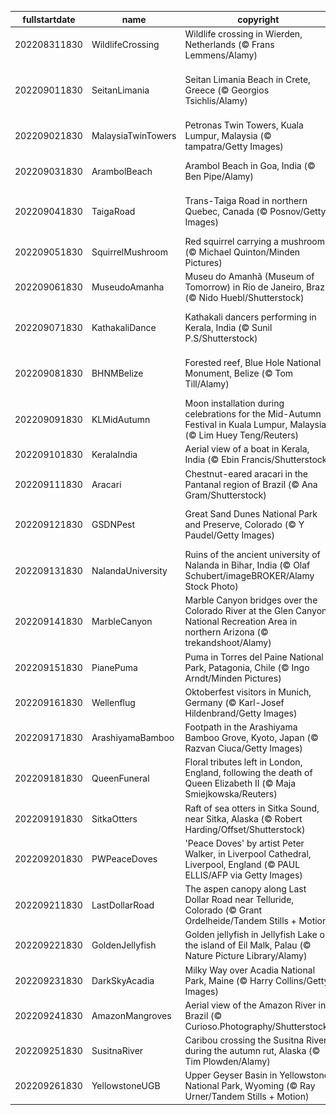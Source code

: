 |fullstartdate|name|copyright|title|image|
|--|--|--|--|--|
202208311830|WildlifeCrossing|Wildlife crossing in Wierden, Netherlands (© Frans Lemmens/Alamy)|Who uses this grassy bridge?|![](/en-IN/2022/09/202208311830WildlifeCrossing.jpg)|
202209011830|SeitanLimania|Seitan Limania Beach in Crete, Greece (© Georgios Tsichlis/Alamy)|This magical beach is worth the hike|![](/en-IN/2022/09/202209011830SeitanLimania.jpg)|
202209021830|MalaysiaTwinTowers|Petronas Twin Towers, Kuala Lumpur, Malaysia (© tampatra/Getty Images)|A pair of high achievers|![](/en-IN/2022/09/202209021830MalaysiaTwinTowers.jpg)|
202209031830|ArambolBeach|Arambol Beach in Goa, India (© Ben Pipe/Alamy)|The Riviera of India|![](/en-IN/2022/09/202209031830ArambolBeach.jpg)|
202209041830|TaigaRoad|Trans-Taiga Road in northern Quebec, Canada (© Posnov/Getty Images)|A road not for the faint of heart|![](/en-IN/2022/09/202209041830TaigaRoad.jpg)|
202209051830|SquirrelMushroom|Red squirrel carrying a mushroom (© Michael Quinton/Minden Pictures)|A real fun guy…er, squirrel|![](/en-IN/2022/09/202209051830SquirrelMushroom.jpg)|
202209061830|MuseudoAmanha|Museu do Amanhã (Museum of Tomorrow) in Rio de Janeiro, Brazil (© Nido Huebl/Shutterstock)|Back to the future|![](/en-IN/2022/09/202209061830MuseudoAmanha.jpg)|
202209071830|KathakaliDance|Kathakali dancers performing in Kerala, India (© Sunil P.S/Shutterstock)|The festival of joy and happiness|![](/en-IN/2022/09/202209071830KathakaliDance.jpg)|
202209081830|BHNMBelize|Forested reef, Blue Hole National Monument, Belize (© Tom Till/Alamy)|The other great barrier reef|![](/en-IN/2022/09/202209081830BHNMBelize.jpg)|
202209091830|KLMidAutumn|Moon installation during celebrations for the Mid-Autumn Festival in Kuala Lumpur, Malaysia (© Lim Huey Teng/Reuters)|Getting starry-eyed at the moon|![](/en-IN/2022/09/202209091830KLMidAutumn.jpg)|
202209101830|KeralaIndia|Aerial view of a boat in Kerala, India (© Ebin Francis/Shutterstock)|God’s Own Country|![](/en-IN/2022/09/202209101830KeralaIndia.jpg)|
202209111830|Aracari|Chestnut-eared aracari in the Pantanal region of Brazil (© Ana Gram/Shutterstock)|A different kind of toucan|![](/en-IN/2022/09/202209111830Aracari.jpg)|
202209121830|GSDNPest|Great Sand Dunes National Park and Preserve, Colorado (© Y Paudel/Getty Images)|Like sands through the hourglass|![](/en-IN/2022/09/202209121830GSDNPest.jpg)|
202209131830|NalandaUniversity|Ruins of the ancient university of Nalanda in Bihar, India (© Olaf Schubert/imageBROKER/Alamy Stock Photo)|The ancient ruins of Nalanda|![](/en-IN/2022/09/202209131830NalandaUniversity.jpg)|
202209141830|MarbleCanyon|Marble Canyon bridges over the Colorado River at the Glen Canyon National Recreation Area in northern Arizona (© trekandshoot/Alamy)|Bridging the gap two ways|![](/en-IN/2022/09/202209141830MarbleCanyon.jpg)|
202209151830|PianePuma|Puma in Torres del Paine National Park, Patagonia, Chile (© Ingo Arndt/Minden Pictures)|Nimble and stealthy|![](/en-IN/2022/09/202209151830PianePuma.jpg)|
202209161830|Wellenflug|Oktoberfest visitors in Munich, Germany (© Karl-Josef Hildenbrand/Getty Images)|Swinging over Munich|![](/en-IN/2022/09/202209161830Wellenflug.jpg)|
202209171830|ArashiyamaBamboo|Footpath in the Arashiyama Bamboo Grove, Kyoto, Japan (© Razvan Ciuca/Getty Images)|A grove glows green|![](/en-IN/2022/09/202209171830ArashiyamaBamboo.jpg)|
202209181830|QueenFuneral|Floral tributes left in London, England, following the death of Queen Elizabeth II (© Maja Smiejkowska/Reuters)|Farewell, Ma’am|![](/en-IN/2022/09/202209181830QueenFuneral.jpg)|
202209191830|SitkaOtters|Raft of sea otters in Sitka Sound, near Sitka, Alaska (© Robert Harding/Offset/Shutterstock)|Teddy bears of the sea|![](/en-IN/2022/09/202209191830SitkaOtters.jpg)|
202209201830|PWPeaceDoves|'Peace Doves' by artist Peter Walker, in Liverpool Cathedral, Liverpool, England (© PAUL ELLIS/AFP via Getty Images)|A dramatic celebration of peace|![](/en-IN/2022/09/202209201830PWPeaceDoves.jpg)|
202209211830|LastDollarRoad|The aspen canopy along Last Dollar Road near Telluride, Colorado (© Grant Ordelheide/Tandem Stills + Motion)|Colours of Colorado|![](/en-IN/2022/09/202209211830LastDollarRoad.jpg)|
202209221830|GoldenJellyfish|Golden jellyfish in Jellyfish Lake on the island of Eil Malk, Palau (© Nature Picture Library/Alamy)|Jellies in a world all their own|![](/en-IN/2022/09/202209221830GoldenJellyfish.jpg)|
202209231830|DarkSkyAcadia|Milky Way over Acadia National Park, Maine (© Harry Collins/Getty Images)|Starry, starry night|![](/en-IN/2022/09/202209231830DarkSkyAcadia.jpg)|
202209241830|AmazonMangroves|Aerial view of the Amazon River in Brazil (© Curioso.Photography/Shutterstock)|The rivers run through us|![](/en-IN/2022/09/202209241830AmazonMangroves.jpg)|
202209251830|SusitnaRiver|Caribou crossing the Susitna River during the autumn rut, Alaska (© Tim Plowden/Alamy)|Time to make an impression|![](/en-IN/2022/09/202209251830SusitnaRiver.jpg)|
202209261830|YellowstoneUGB|Upper Geyser Basin in Yellowstone National Park, Wyoming (© Ray Urner/Tandem Stills + Motion)|Where fire and water meet|![](/en-IN/2022/09/202209261830YellowstoneUGB.jpg)|
